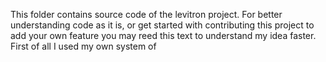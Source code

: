 This folder contains source code of the levitron project. 
For better understanding code as it is, or get started with contributing this project to add your own feature you may reed this text to understand my idea faster. 
First of all I used my own system of 
